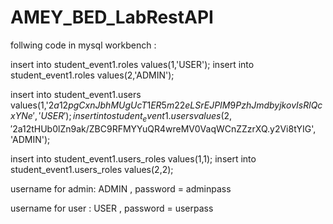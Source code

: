 # AMEY_BED_LabRestAPI



follwing code in mysql workbench :

  insert into student_event1.roles values(1,'USER');
  insert into student_event1.roles values(2,'ADMIN');

  insert into student_event1.users values(1,'$2a$12$pgCxnJbhMUgUcT1ER5m22eLSrEJPIM9PzhJmdbyjkovIsRlQcxYNe', 'USER');
  insert into student_event1.users values(2,'$2a$12$tHUb0lZn9ak/ZBC9RFMYYuQR4wreMV0VaqWCnZZzrXQ.y2Vi8tYIG', 'ADMIN');

  insert into student_event1.users_roles values(1,1);
  insert into student_event1.users_roles values(2,2);
  
  
username for admin: ADMIN , password = adminpass

username for user : USER , password = userpass


